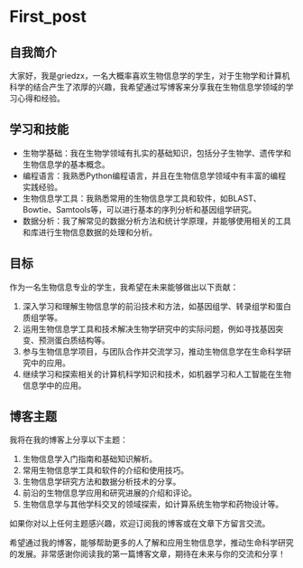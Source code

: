 # First_post

## 自我简介

大家好，我是griedzx，一名大概率喜欢生物信息学的学生，对于生物学和计算机科学的结合产生了浓厚的兴趣，我希望通过写博客来分享我在生物信息学领域的学习心得和经验。

## 学习和技能

- 生物学基础：我在生物学领域有扎实的基础知识，包括分子生物学、遗传学和生物信息学的基本概念。
- 编程语言：我熟悉Python编程语言，并且在生物信息学领域中有丰富的编程实践经验。
- 生物信息学工具：我熟悉常用的生物信息学工具和软件，如BLAST、Bowtie、Samtools等，可以进行基本的序列分析和基因组学研究。
- 数据分析：我了解常见的数据分析方法和统计学原理，并能够使用相关的工具和库进行生物信息数据的处理和分析。

## 目标

作为一名生物信息专业的学生，我希望在未来能够做出以下贡献：

1. 深入学习和理解生物信息学的前沿技术和方法，如基因组学、转录组学和蛋白质组学等。
2. 运用生物信息学工具和技术解决生物学研究中的实际问题，例如寻找基因突变、预测蛋白质结构等。
3. 参与生物信息学项目，与团队合作并交流学习，推动生物信息学在生命科学研究中的应用。
4. 继续学习和探索相关的计算机科学知识和技术，如机器学习和人工智能在生物信息学中的应用。

## 博客主题

我将在我的博客上分享以下主题：

1. 生物信息学入门指南和基础知识解析。
2. 常用生物信息学工具和软件的介绍和使用技巧。
3. 生物信息学研究方法和数据分析技术的分享。
4. 前沿的生物信息学应用和研究进展的介绍和评论。
5. 生物信息学与其他学科交叉的领域探索，如计算系统生物学和药物设计等。

如果你对以上任何主题感兴趣，欢迎订阅我的博客或在文章下方留言交流。

希望通过我的博客，能够帮助更多的人了解和应用生物信息学，推动生命科学研究的发展。非常感谢你阅读我的第一篇博客文章，期待在未来与你的交流和分享！

